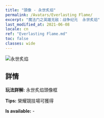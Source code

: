 ```yaml
---
title: "頭像 - 永世炙焰"
permalink: /Avatars/Everlasting Flame/
excerpt: "魔法门之英雄无敌：战争纪元  永世炙焰"
last_modified_at: 2021-06-08
locale: cn
ref: "Everlasting Flame.md"
toc: false
classes: wide
---
```

 ![永世炙焰](/images/a/avatarFrame_77.png)

## 詳情

 **玩法詳解:** 永世炙焰頭像框 

 **Tips:** 榮耀競技場可獲得 

 **Is available:**  - 

